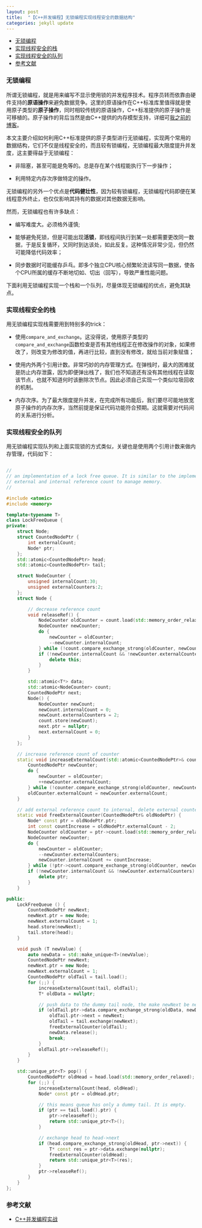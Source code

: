 ```yaml
---
layout: post
title:  "【C++并发编程】无锁编程实现线程安全的数据结构"
categories: jekyll update
---
```


<!-- vim-markdown-toc GFM -->

* [无锁编程](#无锁编程)
* [实现线程安全的栈](#实现线程安全的栈)
* [实现线程安全的队列](#实现线程安全的队列)
* [参考文献](#参考文献)

<!-- vim-markdown-toc -->

### 无锁编程

所谓无锁编程，就是用来编写不显示使用锁的并发程序技术。程序员转而依靠由硬件支持的**原语操作**来避免数据竞争。这里的原语操作在C++标准库里值得就是使用原子类型的**原子操作**，同时相较传统的原语操作，C++标准提供的原子操作是可移植的。原子操作的背后当然是由C++提供的内存模型支持，详细可[我之前的博客]()。

本文主要介绍如何利用C++标准提供的原子类型进行无锁编程，实现两个常用的数据结构，它们不仅是线程安全的，而且较有锁编程，无锁编程最大限度提升并发度，这主要得益于无锁编程：

- 非阻塞，甚至可能是免等的。总是存在某个线程能执行下一步操作；

- 利用特定内存次序做特定的操作。

无锁编程的另外一个优点是**代码健壮性**，因为较有锁编程，无锁编程代码即便在某线程意外终止，也仅仅影响其持有的数据对其他数据无影响。

然而，无锁编程也有许多缺点：

- 编写难度大。必须格外谨慎;

- 能够避免死锁，但是可能出现**活锁**，即线程间执行到某一处都需要更改同一数据，于是反复循环，又同时到达该处，如此反复。这种情况非常少见，但仍然可能降低代码效率；

- 同步数据时可能缓存乒乓。即多个独立CPU核心频繁轮流读写同一数据，使各个CPU所属的缓存不断地切如、切出（回写），导致严重性能问题。

下面利用无锁编程实现一个栈和一个队列，尽量体现无锁编程的优点，避免其缺点。

### 实现线程安全的栈

用无锁编程实现栈需要用到特别多的trick：

- 使用`compare_and_exchange`。这没得说，使用原子类型的`compare_and_exchange`函数检查是否有其他线程正在修改操作的对象，如果修改了，则改变为修改的值，再进行比较，直到没有修改，就给当前对象赋值；

- 使用内外两个引用计数。非常巧妙的内存管理方式。在弹栈时，最大的困难就是防止内存泄露，因为即便弹出栈了，我们也不知道还有没有其他线程在读取该节点，也就不知道何时该删除次节点。因此必须自己实现一个类似垃圾回收的机制。

- 内存次序。为了最大限度提升并发，在完成所有功能后，我们要尽可能地放宽原子操作的内存次序，当然前提是保证代码功能符合预期。这就需要对代码间的关系进行分析。



### 实现线程安全的队列

用无锁编程实现队列和上面实现锁的方式类似，关键也是使用两个引用计数来做内存管理，代码如下：

```c++

//
// an implementation of a lock free queue. It is similar to the implementation of the lock free stack. Both of them use
// external and internal reference count to manage memory.
//

#include <atomic>
#include <memory>

template<typename T>
class LockFreeQueue {
private:
    struct Node;
    struct CountedNodePtr {
        int externalCount;
        Node* ptr;
    };
    std::atomic<CountedNodePtr> head;
    std::atomic<CountedNodePtr> tail;

    struct NodeCounter {
        unsigned internalCount:30;
        unsigned externalCounters:2;
    };
    struct Node {

        // decrease reference count
        void releaseRef() {
            NodeCounter oldCounter = count.load(std::memory_order_relaxed);
            NodeCounter newCounter;
            do {
                newCounter = oldCounter;
                --newCounter.internalCount;
            } while (!count.compare_exchange_strong(oldCounter, newCounter, std::memory_order_acquire, std::memory_order_relaxed));
            if (!newCounter.internalCount && !newCounter.externalCounters) {
                delete this;
            }
        }

        std::atomic<T*> data;
        std::atomic<NodeCounter> count;
        CountedNodePtr next;
        Node() {
            NodeCounter newCount;
            newCount.internalCount = 0;
            newCount.externalCounters = 2;
            count.store(newCount);
            next.ptr = nullptr;
            next.externalCount = 0;
        }
    };

    // increase reference count of counter
    static void increaseExternalCount(std::atomic<CountedNodePtr>& counter, CountedNodePtr& oldCounter) {
        CountedNodePtr newCounter;
        do {
            newCounter = oldCounter;
            ++newCounter.externalCount;
        } while (!counter.compare_exchange_strong(oldCounter, newCounter, std::memory_order_acquire, std::memory_order_relaxed));
        oldCounter.externalCount = newCounter.externalCount;
    }

    // add external reference count to internal, delete external counter if it decreases to zero.
    static void freeExternalCounter(CountedNodePtr& oldNodePtr) {
        Node* const ptr = oldNodePtr.ptr;
        int const countIncrease = oldNodePtr.externalCount - 2;
        NodeCounter oldCounter = ptr->count.load(std::memory_order_relaxed);
        NodeCounter newCounter;
        do {
            newCounter = oldCounter;
            --newCounter.externalCounters;
            newCounter.internalCount += countIncrease;
        } while (!ptr->count.compare_exchange_strong(oldCounter, newCounter, std::memory_order_acquire, std::memory_order_relaxed));
        if (!newCounter.internalCount && !newCounter.externalCounters) {
            delete ptr;
        }
    }

public:
    LockFreeQueue () {
        CountedNodePtr newNext; 
        newNext.ptr = new Node;
        newNext.externalCount = 1;
        head.store(newNext);
        tail.store(head);
    }

    void push (T newValue) {
        auto newData = std::make_unique<T>(newValue);
        CountedNodePtr newNext;
        newNext.ptr = new Node;
        newNext.externalCount = 1;
        CountedNodePtr oldTail = tail.load();
        for (;;) {
            increaseExternalCount(tail, oldTail);
            T* oldData = nullptr;

            // push data to the dummy tail node, the make newNext be new dummy tail
            if (oldTail.ptr->data.compare_exchange_strong(oldData, newData.get())) {
                oldTail.ptr->next = newNext;
                oldTail = tail.exchange(newNext);
                freeExternalCounter(oldTail);
                newData.release();
                break;
            }
            oldTail.ptr->releaseRef();
        }
    }

    std::unique_ptr<T> pop() {
        CountedNodePtr oldHead = head.load(std::memory_order_relaxed);
        for (;;) {
            increaseExternalCount(head, oldHead);
            Node* const ptr = oldHead.ptr;

            // this means queue has only a dummy tail. It is empty.
            if (ptr == tail.load().ptr) {
                ptr->releaseRef();
                return std::unique_ptr<T>();
            }

            // exchange head to head->next
            if (head.compare_exchange_strong(oldHead, ptr->next)) {
                T* const res = ptr->data.exchange(nullptr);
                freeExternalCounter(oldHead);
                return std::unique_ptr<T>(res);
            }
            ptr->releaseRef();
        }
    }
};
```

### 参考文献

- [C++并发编程实战](https://book.douban.com/subject/26)
